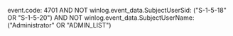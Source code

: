 event.code: 4701 AND NOT winlog.event_data.SubjectUserSid: ("S-1-5-18" OR "S-1-5-20") AND NOT winlog.event_data.SubjectUserName: ("Administrator" OR "ADMIN_LIST")
